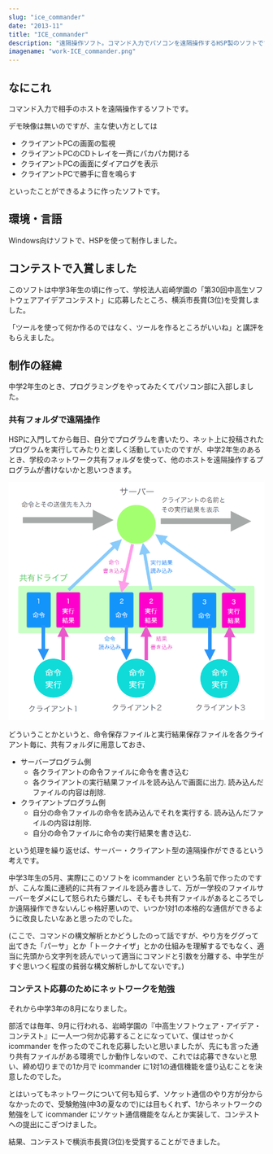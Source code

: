 ```yaml
---
slug: "ice_commander"
date: "2013-11"
title: "ICE_commander"
description: "遠隔操作ソフト。コマンド入力でパソコンを遠隔操作するHSP製のソフトです。中3の頃に第30回中高生ソフトウェアアイデアコンテストで横浜市長賞を受賞しました。"
imagename: "work-ICE_commander.png"
---
```


## なにこれ

コマンド入力で相手のホストを遠隔操作するソフトです。

デモ映像は無いのですが、主な使い方としては

- クライアントPCの画面の監視
- クライアントPCのCDトレイを一斉にパカパカ開ける
- クライアントPCの画面にダイアログを表示
- クライアントPCで勝手に音を鳴らす

といったことができるように作ったソフトです。

## 環境・言語

Windows向けソフトで、HSPを使って制作しました。

## コンテストで入賞しました

このソフトは中学3年生の頃に作って、学校法人岩崎学園の「第30回中高生ソフトウェアアイデアコンテスト」に応募したところ、横浜市長賞(3位)を受賞しました。

「ツールを使って何か作るのではなく、ツールを作るところがいいね」と講評をもらえました。

## 制作の経緯

中学2年生のとき、プログラミングをやってみたくてパソコン部に入部しました。

### 共有フォルダで遠隔操作

HSPに入門してから毎日、自分でプログラムを書いたり、ネット上に投稿されたプログラムを実行してみたりと楽しく活動していたのですが、中学2年生のあるとき、学校のネットワーク共有フォルダを使って、他のホストを遠隔操作するプログラムが書けないかと思いつきます。

![icommander description](../../images/work-ICE_commander-icommander.png)

どういうことかというと、命令保存ファイルと実行結果保存ファイルを各クライアント毎に、共有フォルダに用意しておき、

- サーバープログラム側
  - 各クライアントの命令ファイルに命令を書き込む
  - 各クライアントの実行結果ファイルを読み込んで画面に出力. 読み込んだファイルの内容は削除.
- クライアントプログラム側
  - 自分の命令ファイルの命令を読み込んでそれを実行する. 読み込んだファイルの内容は削除.
  - 自分の命令ファイルに命令の実行結果を書き込む.

という処理を繰り返せば、サーバー・クライアント型の遠隔操作ができるという考えです。

中学3年生の5月、実際にこのソフトを icommander という名前で作ったのですが、こんな風に連続的に共有ファイルを読み書きして、万が一学校のファイルサーバーをダメにして怒られたら嫌だし、そもそも共有ファイルがあるところでしか遠隔操作できないんじゃ格好悪いので、いつか1対1の本格的な通信ができるように改良したいなあと思ったのでした。

(ここで、コマンドの構文解析とかどうしたのって話ですが、やり方をググって出てきた「パーサ」とか「トークナイザ」とかの仕組みを理解するでもなく、適当に先頭から文字列を読んでいって適当にコマンドと引数を分離する、中学生がすぐ思いつく程度の貧弱な構文解析しかしてないです。)

### コンテスト応募のためにネットワークを勉強

それから中学3年の8月になりました。

部活では毎年、9月に行われる、岩崎学園の『中高生ソフトウェア・アイデア・コンテスト』に一人一つ何か応募することになっていて、僕はせっかく icommander を作ったのでこれを応募したいと思いましたが、先にも言った通り共有ファイルがある環境でしか動作しないので、これでは応募できないと思い、締め切りまでの1か月で icommander に1対1の通信機能を盛り込むことを決意したのでした。

とはいってもネットワークについて何も知らず、ソケット通信のやり方が分からなかったので、受験勉強(中3の夏なので)には目もくれず、1からネットワークの勉強をして icommander にソケット通信機能をなんとか実装して、コンテストへの提出にこぎつけました。

結果、コンテストで横浜市長賞(3位)を受賞することができました。

